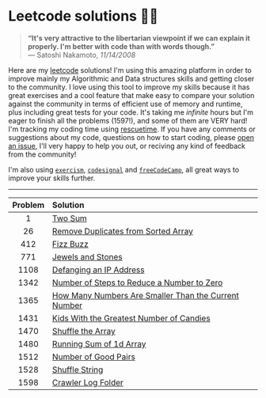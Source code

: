 # Leetcode solutions 👨‍💻

> **“It's very attractive to the libertarian viewpoint if we can explain it properly. I'm better with code than with words though.”** \
> ― Satoshi Nakamoto, _11/14/2008_

Here are my [leetcode](https://leetcode.com/ofou/) solutions! I'm using this amazing platform in order to improve mainly my Algorithmic and Data structures skills and getting closer to the community. I love using this tool to improve my skills because it has great exercises and a cool feature that make easy to compare your solution against the community in terms of efficient use of memory and runtime, plus including great tests for your code. It's taking me *infinite* hours but I'm eager to finish all the problems (1597!), and some of them are VERY hard! I'm tracking my coding time using [rescuetime](https://www.rescuetime.com/rp/ofou/). If you have any comments or suggestions about my code, questions on how to start coding, please [open an issue](https://github.com/ofou/leetcode/issues/new), I'll very happy to help you out, or reciving any kind of feedback from the community!

I'm also using [`exercism`](https://github.com/ofou/exercism), [`codesignal`](https://github.com/ofou/codesignal) and [`freeCodeCamp`](https://www.freecodecamp.org/ofou), all great ways to improve your skills further.

------------

| Problem | Solution                                                                                                                     |
| :-----: | :--------------------------------------------------------------------------------------------------------------------------- |
|    1    | [Two Sum](/python/1.two-sum.py)                                                                                              |
|   26    | [Remove Duplicates from Sorted Array](/python/26.remove-duplicates-from-sorted-array.py)                                     |
|   412   | [Fizz Buzz](/python/412.fizz-buzz.py)                                                                                        |
|   771   | [Jewels and Stones](/python/771.jewels-and-stones.py)                                                                        |
|  1108   | [Defanging an IP Address](/python/1108.defanging-an-ip-address.py)                                                           |
|  1342   | [Number of Steps to Reduce a Number to Zero](/python/1342.number-of-steps-to-reduce-a-number-to-zero.py)                     |
|  1365   | [How Many Numbers Are Smaller Than the Current Number](/python/1365.how-many-numbers-are-smaller-than-the-current-number.py) |
|  1431   | [Kids With the Greatest Number of Candies](/python/1431.kids-with-the-greatest-number-of-candies.py)                         |
|  1470   | [Shuffle the Array](/python/1470.shuffle-the-array.py)                                                                       |
|  1480   | [Running Sum of 1d Array](/python/1480.running-sum-of-1-d-array.py)                                                          |
|  1512   | [Number of Good Pairs](python/1512.number-of-good-pairs.py)                                                                  |
|  1528   | [Shuffle String](/python/1528.shuffle-string.py)                                                                             |
|  1598   | [Crawler Log Folder](/python/1598.crawler-log-folder.py)                                                                     |